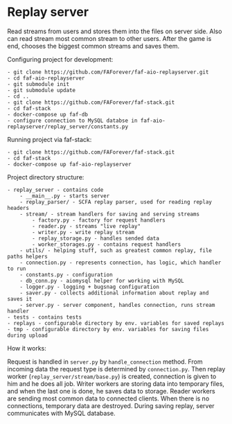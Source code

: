 Replay server
=============

Read streams from users and stores them into the files on server side.
Also can read stream most common stream to other users.
After the game is end, chooses the biggest common streams and saves them.


Configuring project for development:

    - git clone https://github.com/FAForever/faf-aio-replayserver.git
    - cd faf-aio-replayserver
    - git submodule init
    - git submodule update
    - cd ..
    - git clone https://github.com/FAForever/faf-stack.git
    - cd faf-stack
    - docker-compose up faf-db
    - configure connection to MySQL databse in faf-aio-replayserver/replay_server/constants.py


Running project via faf-stack:

    - git clone https://github.com/FAForever/faf-stack.git
    - cd faf-stack
    - docker-compose up faf-aio-replayserver


Project directory structure:

    - replay_server - contains code
        - __main__.py - starts server
        - replay_parser/ - SCFA replay parser, used for reading replay headers
        - stream/ - stream handlers for saving and serving streams
            - factory.py - factory for request handlers
            - reader.py - streams "live replay"
            - writer.py - write replay stream
            - replay_storage.py - handles sended data
            - worker_storages.py - contains request handlers
        - utils/ - helping stuff, such as greatest common replay, file paths helpers
        - connection.py - represents connection, has logic, which handler to run
        - constants.py - configuration
        - db_conn.py - aiomysql helper for working with MySQL
        - logger.py - logging + bugsnag configuration
        - saver.py - collects additional information about replay and saves it
        - server.py - server component, handles connection, runs stream handler
    - tests - contains tests
    - replays - configurable directory by env. variables for saved replays
    - tmp - configurable directory by env. variables for saving files during upload


How it works:

Request is handled in `server.py` by `handle_connection` method.
From incoming data the request type is determined by `connection.py`.
Then replay worker (`replay_server/stream/base.py`) is created, connection is given to him and he does all job.
Writer workers are storing data into temporary files, and when the last one is done, he saves data to storage.
Reader workers are sending most common data to connected clients.
When there is no connections, temporary data are destroyed.
During saving replay, server communicates with MySQL database.
